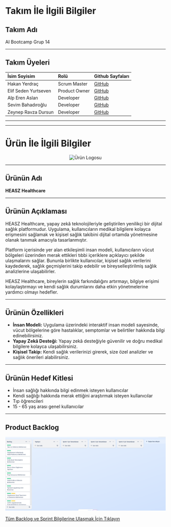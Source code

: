 # Takım İle İlgili Bilgiler


## Takım Adı

AI Bootcamp Grup 14

---

## Takım Üyeleri

| İsim Soyisim         | Rolü                     | Github Sayfaları                                |
| :------------------- | :----------------------- | :-------------------------------------------------------- |
| Hakan Yerdraç   | Scrum Master | [GitHub](https://github.com/hyerdrac) 
| Elif Seden Yurtseven   | Product Owner | [GitHub](https://github.com/ElifSeden) 
| Alp Eren Aslan   | Developer | [GitHub](https://github.com/printasln) 
| Sevim Bahadıroğlu   | Developer | [GitHub](https://github.com/sevimbahadiir) 
| Zeynep Ravza Dursun   | Developer | [GitHub](https://github.com/zeynep-ravza) 
 
---
---

# Ürün İle İlgili Bilgiler


<p align="center">
  <img src="" alt="Ürün Logosu" width="150"/>
</p>

---


## Ürünün Adı

**HEASZ Healthcare**

---

## Ürünün Açıklaması

HEASZ Healthcare, yapay zekâ teknolojileriyle geliştirilen yenilikçi bir dijital sağlık platformudur. Uygulama, kullanıcıların medikal bilgilere kolayca erişmesini sağlamak ve kişisel sağlık takibini dijital ortamda yönetmesine olanak tanımak amacıyla tasarlanmıştır.

Platform içerisinde yer alan etkileşimli insan modeli, kullanıcıların vücut bölgeleri üzerinden merak ettikleri tıbbi içeriklere açıklayıcı şekilde ulaşmalarını sağlar. Bununla birlikte kullanıcılar, kişisel sağlık verilerini kaydederek, sağlık geçmişlerini takip edebilir ve bireyselleştirilmiş sağlık analizlerine ulaşabilirler.

HEASZ Healthcare, bireylerin sağlık farkındalığını artırmayı, bilgiye erişimi kolaylaştırmayı ve kendi sağlık durumlarını daha etkin yönetmelerine yardımcı olmayı hedefler.

---


## Ürünün Özellikleri

- **İnsan Modeli:** Uygulama üzerindeki interaktif insan modeli sayesinde, vücut bölgelerine göre hastalıklar, semptomlar ve belirtiler hakkında bilgi edinebilirsiniz.  
- **Yapay Zekâ Desteği:** Yapay zekâ desteğiyle güvenilir ve doğru medikal bilgilere kolayca ulaşabilirsiniz.  
- **Kişisel Takip:** Kendi sağlık verilerinizi girerek, size özel analizler ve sağlık önerileri alabilirsiniz.

---

## Ürünün Hedef Kitlesi

- İnsan sağlığı hakkında bilgi edinmek isteyen kullanıcılar
- Kendi sağlığı hakkında merak ettiğini araştırmak isteyen kullanıcılar
- Tıp öğrencileri
- 15 - 65 yaş arası genel kullanıcılar

---

## Product Backlog

![Backlog](project_managment_file/backlog_screenshot.png)

[Tüm Backlog ve Sprint Bilgilerine Ulaşmak İçin Tıklayın](https://trello.com/b/mJobAH7M/google-yzta-bootcamp-grup-14)